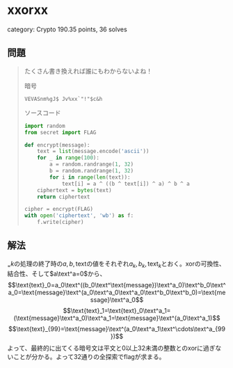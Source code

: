 # xxorxx
category: Crypto
190.35 points, 36 solves

## 問題
> たくさん書き換えれば誰にもわからないよね！
> 
> 暗号
> ```
> VEVASnm%gJ$ Jv%xx`"!"$c&h
> ```
> ソースコード
> ```py
> import random
> from secret import FLAG
> 
> def encrypt(message):
>     text = list(message.encode('ascii'))
>     for _ in range(100):
>         a = random.randrange(1, 32)
>         b = random.randrange(1, 32)
>         for i in range(len(text)):
>             text[i] = a ^ ((b ^ text[i]) ^ a) ^ b ^ a
>     ciphertext = bytes(text)
>     return ciphertext
> 
> cipher = encrypt(FLAG)
> with open('ciphertext', 'wb') as f:
>     f.write(cipher)
> ```

## 解法
$_=k$の処理の終了時の$a,b,\text{text}$の値をそれぞれ$a_k,b_k,\text{text}_k$とおく。xorの可換性、結合性、そして$a\text^a=0$から、
$$\text{text}_0=a_0\text^((b_0\text^\text{message})\text^a_0)\text^b_0\text^a_0=\text{message}\text^(a_0\text^a_0\text^a_0\text^b_0\text^b_0)=\text{message}\text^a_0$$
$$\text{text}_1=\text{text}_0\text^a_1=(\text{message}\text^a_0)\text^a_1=\text{message}\text^(a_0\text^a_1)$$
$$\text{text}_{99}=\text{message}\text^(a_0\text^a_1\text^\cdots\text^a_{99})$$
よって、最終的に出てくる暗号文は平文と0以上32未満の整数とのxorに過ぎないことが分かる。よって32通りの全探索でflagが求まる。

